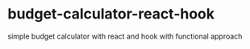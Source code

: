 # budget-calculator-react-hook
simple budget calculator with react and hook with functional approach
